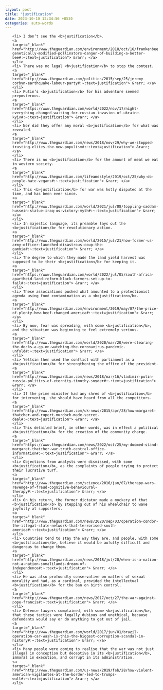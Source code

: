 ```yaml
---
layout: post
title: "justification"
date: 2023-10-10 12:34:56 +0530
categories: auto-words
---
```

<ol>

    <li> I don’t see the <b>justification</b>.
    <a 
    target="_blank" 
    href="http://www.theguardian.com/environment/2018/oct/16/frankenbees-genetically-modified-pollinators-danger-of-building-a-better-bee#:~:text=justification"> &rarr; </a>
    </li>
    <li> There was no legal <b>justification</b> to stop the contest.
    <a 
    target="_blank" 
    href="http://www.theguardian.com/politics/2015/sep/25/jeremy-corbyn-earthquake-labour-party#:~:text=justification"> &rarr; </a>
    </li>
    <li> Putin’s <b>justification</b> for his adventure seemed preposterous.
    <a 
    target="_blank" 
    href="https://www.theguardian.com/world/2022/nov/17/night-everything-changed-waiting-for-russian-invasion-of-ukraine-kyiv#:~:text=justification"> &rarr; </a>
    </li>
    <li> Nor did they offer any moral <b>justification</b> for what was revealed.
    <a 
    target="_blank" 
    href="http://www.theguardian.com/news/2018/nov/29/why-we-stopped-trusting-elites-the-new-populism#:~:text=justification"> &rarr; </a>
    </li>
    <li> There is no <b>justification</b> for the amount of meat we eat in western society.
    <a 
    target="_blank" 
    href="http://www.theguardian.com/lifeandstyle/2019/oct/25/why-do-people-hate-vegans#:~:text=justification"> &rarr; </a>
    </li>
    <li> This <b>justification</b> for war was hotly disputed at the time, and has been ever since.
    <a 
    target="_blank" 
    href="http://www.theguardian.com/world/2021/jul/08/toppling-saddam-hussein-statue-iraq-us-victory-myth#:~:text=justification"> &rarr; </a>
    </li>
    <li> In majestic language, its preamble lays out the <b>justification</b> for revolutionary action.
    <a 
    target="_blank" 
    href="http://www.theguardian.com/world/2015/jul/21/how-former-us-army-officer-launched-disastrous-coup-the-gambia#:~:text=justification"> &rarr; </a>
    </li>
    <li> The degree to which they made the land yield harvest was supposed to be their <b>justification</b> for keeping it.
    <a 
    target="_blank" 
    href="https://www.theguardian.com/world/2022/jul/05/south-africa-apartheid-land-reform-black-farmers-set-up-to-fail#:~:text=justification"> &rarr; </a>
    </li>
    <li> These associations pushed what amounted to a protectionist agenda using food contamination as a <b>justification</b>.
    <a 
    target="_blank" 
    href="http://www.theguardian.com/environment/2019/may/07/the-price-of-plenty-how-beef-changed-america#:~:text=justification"> &rarr; </a>
    </li>
    <li> By now, fear was spreading, with some <b>justification</b>, and the situation was beginning to feel extremely serious.
    <a 
    target="_blank" 
    href="http://www.theguardian.com/world/2020/mar/20/were-clearing-the-decks-a-gp-on-watching-the-coronavirus-pandemic-unfold#:~:text=justification"> &rarr; </a>
    </li>
    <li> Yeltsin then used the conflict with parliament as a <b>justification</b> for strengthening the office of the president.
    <a 
    target="_blank" 
    href="http://www.theguardian.com/news/2018/mar/16/vladimir-putin-russia-politics-of-eternity-timothy-snyder#:~:text=justification"> &rarr; </a>
    </li>
    <li> If the prime minister had any shred of <b>justification</b> for intervening, she should have heard from all the competitors.
    <a 
    target="_blank" 
    href="http://www.theguardian.com/uk-news/2015/apr/28/how-margaret-thatcher-and-rupert-murdoch-made-secret-deal#:~:text=justification"> &rarr; </a>
    </li>
    <li> This detailed brief, in other words, was in effect a political <b>justification</b> for the creation of the community charge.
    <a 
    target="_blank" 
    href="https://www.theguardian.com/news/2022/oct/25/my-doomed-stand-margaret-thatcher-war-truth-central-office-information#:~:text=justification"> &rarr; </a>
    </li>
    <li> Objections from analysts were dismissed, with some <b>justification</b>, as the complaints of people trying to protect their lucrative turf.
    <a 
    target="_blank" 
    href="http://www.theguardian.com/science/2016/jan/07/therapy-wars-revenge-of-freud-cognitive-behavioural-therapy#:~:text=justification"> &rarr; </a>
    </li>
    <li> On his return, the former dictator made a mockery of that <b>justification</b> by stepping out of his wheelchair to wave joyfully at supporters.
    <a 
    target="_blank" 
    href="http://www.theguardian.com/news/2020/sep/03/operation-condor-the-illegal-state-network-that-terrorised-south-america#:~:text=justification"> &rarr; </a>
    </li>
    <li> Countries tend to stay the way they are, and people, with some <b>justification</b>, believe it would be awfully difficult and dangerous to change them.
    <a 
    target="_blank" 
    href="http://www.theguardian.com/news/2018/jul/20/when-is-a-nation-not-a-nation-somalilands-dream-of-independence#:~:text=justification"> &rarr; </a>
    </li>
    <li> He was also profoundly conservative on matters of sexual morality and had, as a cardinal, provided the intellectual <b>justification</b> for the ban on birth control.
    <a 
    target="_blank" 
    href="http://www.theguardian.com/news/2017/oct/27/the-war-against-pope-francis#:~:text=justification"> &rarr; </a>
    </li>
    <li> Defence lawyers complained, with some <b>justification</b>, that these tactics were legally dubious and unethical, because defendants would say or do anything to get out of jail.
    <a 
    target="_blank" 
    href="http://www.theguardian.com/world/2017/jun/01/brazil-operation-car-wash-is-this-the-biggest-corruption-scandal-in-history#:~:text=justification"> &rarr; </a>
    </li>
    <li> Many people were coming to realise that the war was not just illegal in conception but deceptive in its <b>justification</b>, immoral in execution, and corrupt in its administration.
    <a 
    target="_blank" 
    href="http://www.theguardian.com/us-news/2019/feb/28/how-violent-american-vigilantes-at-the-border-led-to-trumps-wall#:~:text=justification"> &rarr; </a>
    </li>